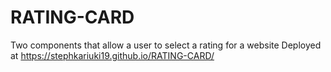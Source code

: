 # RATING-CARD
Two components that allow a user to select a rating for a website
Deployed at https://stephkariuki19.github.io/RATING-CARD/
